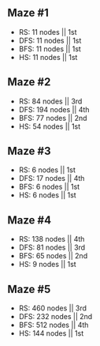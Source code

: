 ## Maze #1
- RS: 11 nodes || 1st
- DFS: 11 nodes || 1st
- BFS: 11 nodes || 1st
- HS: 11 nodes || 1st

## Maze #2
- RS: 84 nodes || 3rd
- DFS: 194 nodes || 4th
- BFS: 77 nodes || 2nd
- HS: 54 nodes || 1st

## Maze #3
- RS: 6 nodes || 1st
- DFS: 17 nodes || 4th
- BFS: 6 nodes || 1st
- HS: 6 nodes || 1st

## Maze #4
- RS: 138 nodes || 4th
- DFS: 81 nodes || 3rd
- BFS: 65 nodes || 2nd
- HS: 9 nodes || 1st

## Maze #5
- RS: 460 nodes || 3rd
- DFS: 232 nodes || 2nd
- BFS: 512 nodes || 4th
- HS: 144 nodes || 1st